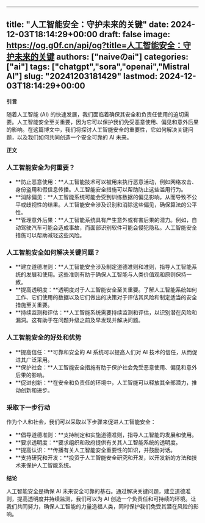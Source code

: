 
---
title: "人工智能安全：守护未来的关键"
date: 2024-12-03T18:14:29+00:00
draft: false
image: https://og.g0f.cn/api/og?title=人工智能安全：守护未来的关键
authors: ["naiveのai"]
categories: ["ai"]
tags: ["chatgpt","sora","openai","Mistral AI"]
slug: "20241203181429"
lastmod: 2024-12-03T18:14:29+00:00
---
**引言**

随着人工智能 (AI) 的快速发展，我们面临着确保其安全和负责任使用的迫切需要。人工智能安全至关重要，因为它可以保护我们免受恶意使用、偏见和意外后果的影响。在这篇博文中，我们将探讨人工智能安全的重要性，它如何解决关键问题，以及我们如何共同创造一个安全可靠的 AI 未来。

**正文**

### 人工智能安全为何重要？

* **防止恶意使用：**人工智能技术可以被用来执行恶意活动，例如网络攻击、身份盗用和假信息传播。人工智能安全措施可以帮助防止这些滥用行为。
* **消除偏见：**人工智能系统可能会受到训练数据的偏见影响，从而导致不公平或歧视性的结果。人工智能安全涉及识别和消除这些偏见，确保算法的公平性。
* **管理意外后果：**人工智能系统具有产生意外或有害后果的潜力。例如，自动驾驶汽车可能会造成事故，而面部识别软件可能会侵犯隐私。人工智能安全措施可以帮助减轻这些风险。

### 人工智能安全如何解决关键问题？

* **建立道德准则：**人工智能安全涉及制定道德准则和准则，指导人工智能系统的发展和使用。这些准则有助于确保人工智能与人类价值观和原则保持一致。
* **提高透明度：**透明度对于人工智能安全至关重要。了解人工智能系统如何工作、它们使用的数据以及它们做出的决策对于评估其风险和制定适当的安全措施至关重要。
* **持续监测和评估：**人工智能系统需要持续监测和评估，以识别潜在风险和漏洞。这有助于在问题升级之前及早发现并解决问题。

### 人工智能安全的好处和优势

* **提高信任：**可靠和安全的 AI 系统可以提高人们对 AI 技术的信任，从而促进其广泛采用。
* **保护社会：**人工智能安全措施有助于保护社会免受恶意使用、偏见和意外后果的影响。
* **促进创新：**在安全和负责任的环境中，人工智能可以释放其全部潜力，推动创新和进步。

### 采取下一步行动

作为个人和社会，我们可以采取以下步骤来促进人工智能安全：

* **倡导道德准则：**支持制定和实施道德准则，指导人工智能的发展和使用。
* **要求透明度：**要求组织和政府提供有关其人工智能系统的透明度。
* **提高认识：**传播有关人工智能安全重要性的知识，并鼓励对话。
* **支持研究和开发：**投资于人工智能安全研究和开发，以开发新的方法和技术来保护人工智能系统。

**结论**

人工智能安全是确保 AI 未来安全可靠的基石。通过解决关键问题，建立道德准则，提高透明度并持续监测，我们可以为 AI 创造一个负责任和可持续的环境。让我们共同努力，确保人工智能的力量造福人类，同时保护我们免受其潜在风险的影响。